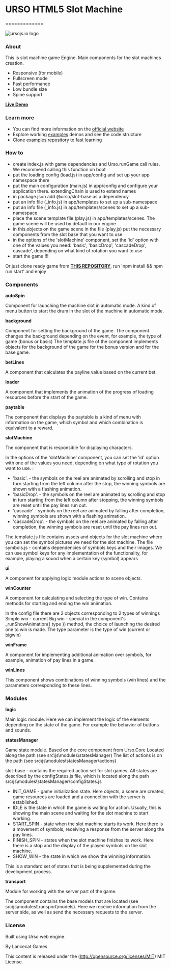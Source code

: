 # URSO HTML5 Slot Machine
=============

![ursojs.io logo](https://ursojs.io/img/logo.png)


### About ###

This is slot machine game Engine. Main components for the slot machines creation.

- Responsive (for mobile)
- Fullscreen mode
- Fast performance
- Low bundle size
- Spine support


**[Live Demo](https://examples.ursojs.io/slotBase_simpleSlot/build/index.html)**

### Learn more ###
- You can find more information on the [official website](https://ursojs.io/)
- Explore working [examples](https://ursojs.io/examples.html) demos and see the code structure
- Clone [examples repository](https://github.com/megbrimef/urso-examples) to fast learning

### How to ###

- create index.js with game dependencies and Urso.runGame call rules. We recommend calling this function on boot
- put the loading config (load.js) in app/config and set up your app namespace there
- put the main configuration (main.js) in app/config and configure your application there. extendingChain is used to extend names
- in package.json add @urso/slot-base as a dependency
- put an info file (_info.js) in app/templates to set up a sub-namespace
- put an info file (_info.js) in app/templates/scenes to set up a sub-namespace
- place the scene template file (play.js) in app/templates/scenes. The game scene will be used by default in our engine
- in this.objects on the game scene in the file (play.js) put the necessary components from the slot base that you want to use
- in the options of the 'slotMachine' component, set the 'id' option with one of the values ​​you need: 'basic', 'basicDrop', 'cascadeDrop', cascade', depending on what kind of rotation you want to use
- start the game !!!

Or just clone ready game from **[THIS REPOSITORY](https://github.com/megbrimef/urso-examples/tree/slotBase/simpleSlot)**, run 'npm install && npm run start' and enjoy

### Components ###

**autoSpin**

Component for launching the machine slot in automatic mode.
A kind of menu button to start the drum in the slot of the machine in automatic mode.

**background**

Component for setting the background of the game.
The component changes the background depending on the event, for example, the type of game (bonus or basic)
The template.js file of the component implements objects for the background of the game for the bonus version and for the base game.

**betLines**

A component that calculates the payline value based on the current bet.

**loader**

A component that implements the animation of the progress of loading resources before the start of the game.

**paytable**

The component that displays the paytable is a kind of menu with information on the game, which symbol and which combination is equivalent to a reward.

**slotMachine**

The component that is responsible for displaying characters.

In the options of the 'slotMachine' component, you can set the 'id' option with one of the values ​​you need, depending on what type of rotation you want to use. :

- 'basic'. - the symbols on the reel are animated by scrolling and stop in turn starting from the left column after the stop, the winning symbols are shown with a flashing animation.
- 'basicDrop'. - the symbols on the reel are animated by scrolling and stop in turn starting from the left column after stopping, the winning symbols are reset until the pay lines run out.
- 'cascade' - symbols on the reel are animated by falling after completion, winning symbols are shown with a flashing animation.
- 'cascadeDrop'. - the symbols on the reel are animated by falling after completion, the winning symbols are reset until the pay lines run out.

The template.js file contains assets and objects for the slot machine where you can set the symbol pictures we need for the slot machine.
The file symbols.js - contains dependencies of symbols keys and their images. We can use symbol keys for any implementation of the functionality, for example, playing a sound when a certain key (symbol) appears

**ui**

A component for applying logic module actions to scene objects.

**winCounter**

A component for calculating and selecting the type of win. Contains methods for starting and ending the win animation.

In the config file there are 2 objects corresponding to 2 types of winnings
Simple win - current
Big win - special
in the component's _runShowAnimation({ type }) method, the choice of launching the desired one to win is made.
The type parameter is the type of win (current or bigwin)

**winFrame**

A component for implementing additional animation over symbols, for example, animation of pay lines in a game.

**winLines**

This component shows combinations of winning symbols (win lines) and the parameters corresponding to these lines.

### Modules ###

**logic**

Main logic module.
Here we can implement the logic of the elements depending on the state of the game. For example the behavior of buttons and sounds.

**statesManager**

Game state module. Based on the core component from Urso.Core
Located along the path (see src\js\modules\statesManager)
The list of actions is on the path (see src\js\modules\statesManager\actions)

slot-base - contains the required action set for slot games.
All states are described by the configStates.js file, which is located along the path
src\js\modules\statesManager\configStates.js

- INIT_GAME - game initialization state. Here objects, a scene are created, game resources are loaded and a connection with the server is established.
- IDLE is the state in which the game is waiting for action. Usually, this is showing the main scene and waiting for the slot machine to start working.
- START_SPIN - state when the slot machine starts its work. Here there is a movement of symbols, receiving a response from the server along the pay lines.
- FINISH_SPIN - states when the slot machine finishes its work. Here there is a stop and the display of the played symbols on the slot machine.
- SHOW_WIN - the state in which we show the winning information.

This is a standard set of states that is being supplemented during the development process.

**transport**

Module for working with the server part of the game.

The component contains the base models that are located (see src\js\modules\transport\models).
Here we receive information from the server side, as well as send the necessary requests to the server.

### License ###
Built using Urso web engine.

By Lancecat Games

This content is released under the (http://opensource.org/licenses/MIT) MIT License.
